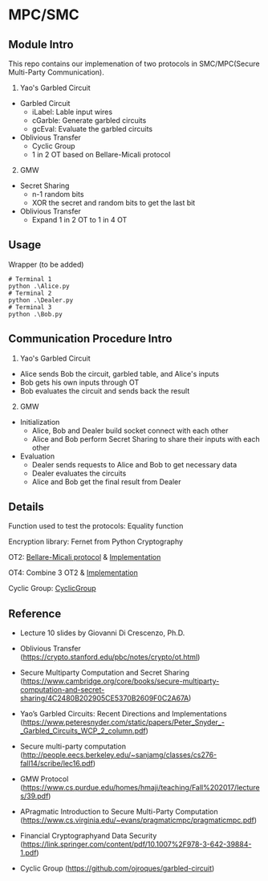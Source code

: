 # MPC/SMC

## Module Intro

This repo contains our implemenation of two protocols in SMC/MPC(Secure Multi-Party Communication).

1. Yao's Garbled Circuit
- Garbled Circuit
    - iLabel: Lable input wires
    - cGarble: Generate garbled circuits
    - gcEval: Evaluate the garbled circuits
- Oblivious Transfer
    - Cyclic Group
    - 1 in 2 OT based on Bellare-Micali protocol
2. GMW
- Secret Sharing
    - n-1 random bits
    - XOR the secret and random bits to get the last bit 
- Oblivious Transfer
    - Expand 1 in 2 OT to 1 in 4 OT
## Usage

Wrapper (to be added)

```
# Terminal 1
python .\Alice.py
# Terminal 2
python .\Dealer.py
# Terminal 3
python .\Bob.py
```

## Communication Procedure Intro

1. Yao's Garbled Circuit
- Alice sends Bob the circuit, garbled table, and Alice's inputs
- Bob gets his own inputs through OT
- Bob evaluates the circuit and sends back the result

2. GMW
- Initialization
    - Alice, Bob and Dealer build socket connect with each other
    - Alice and Bob perform Secret Sharing to share their inputs with each other
- Evaluation
    - Dealer sends requests to Alice and Bob to get necessary data
    - Dealer evaluates the circuits 
    - Alice and Bob get the final result from Dealer

## Details

Function used to test the protocols: Equality function

Encryption library: Fernet from Python Cryptography

OT2: [Bellare-Micali protocol](https://crypto.stanford.edu/pbc/notes/crypto/ot.html) & [Implementation](./GMW/OT2.py)

OT4: Combine 3 OT2 & [Implementation](./GMW/OT4.py)

Cyclic Group: [CyclicGroup](./Yao/utils.py)


## Reference

- Lecture 10 slides by Giovanni Di Crescenzo, Ph.D.

- Oblivious Transfer (https://crypto.stanford.edu/pbc/notes/crypto/ot.html)

- Secure Multiparty Computation and Secret Sharing (https://www.cambridge.org/core/books/secure-multiparty-computation-and-secret-sharing/4C2480B202905CE5370B2609F0C2A67A)

- Yao’s Garbled Circuits: Recent Directions and Implementations (https://www.peteresnyder.com/static/papers/Peter_Snyder_-_Garbled_Circuits_WCP_2_column.pdf)

- Secure multi-party computation (http://people.eecs.berkeley.edu/~sanjamg/classes/cs276-fall14/scribe/lec16.pdf)

- GMW Protocol (https://www.cs.purdue.edu/homes/hmaji/teaching/Fall%202017/lectures/39.pdf)

- APragmatic Introduction to Secure Multi-Party Computation (https://www.cs.virginia.edu/~evans/pragmaticmpc/pragmaticmpc.pdf)

- Financial Cryptographyand Data Security (https://link.springer.com/content/pdf/10.1007%2F978-3-642-39884-1.pdf)

- Cyclic Group (https://github.com/ojroques/garbled-circuit)
